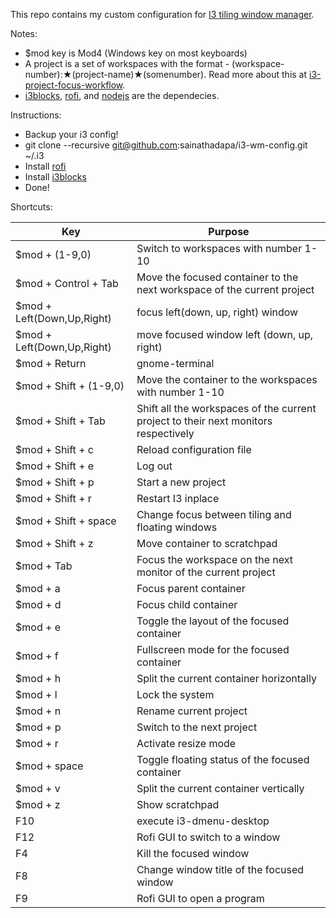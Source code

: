 This repo contains my custom configuration for [I3 tiling window manager](https://i3wm.org/).

Notes:
- $mod key is Mod4 (Windows key on most keyboards)
- A project is a set of workspaces with the format - (workspace-number):★(project-name)★(somenumber). Read more about this at [i3-project-focus-workflow](https://github.com/sainathadapa/i3-project-focus-workflow).
- [i3blocks](https://github.com/vivien/i3blocks), [rofi](https://github.com/DaveDavenport/rofi), and [nodejs](https://nodejs.org/en/) are the dependecies.

Instructions:
- Backup your i3 config!
- git clone --recursive git@github.com:sainathadapa/i3-wm-config.git ~/.i3
- Install [rofi](https://davedavenport.github.io/rofi//INSTALL.html)
- Install [i3blocks](https://github.com/vivien/i3blocks)
- Done!

Shortcuts:

| Key                        | Purpose                                                                             |
| ---                        | -------                                                                             |
| $mod + (1-9,0)             | Switch to workspaces with number 1-10                                               |
| $mod + Control + Tab       | Move the focused container to the next workspace of the current project             |
| $mod + Left(Down,Up,Right) | focus left(down, up, right) window                                                  |
| $mod + Left(Down,Up,Right) | move focused window left (down, up, right)                                          |
| $mod + Return              | gnome-terminal                                                                      |
| $mod + Shift + (1-9,0)     | Move the container to the workspaces with number 1-10                               |
| $mod + Shift + Tab         | Shift all the workspaces of the current project to their next monitors respectively |
| $mod + Shift + c           | Reload configuration file                                                           |
| $mod + Shift + e           | Log out                                                                             |
| $mod + Shift + p           | Start a new project                                                                 |
| $mod + Shift + r           | Restart I3 inplace                                                                  |
| $mod + Shift + space       | Change focus between tiling and floating windows                                    |
| $mod + Shift + z           | Move container to scratchpad                                                        |
| $mod + Tab                 | Focus the workspace on the next monitor of the current project                      |
| $mod + a                   | Focus parent container                                                              |
| $mod + d                   | Focus child container                                                               |
| $mod + e                   | Toggle the layout of the focused container                                          |
| $mod + f                   | Fullscreen mode for the focused container                                           |
| $mod + h                   | Split the current container horizontally                                            |
| $mod + l                   | Lock the system                                                                     |
| $mod + n                   | Rename current project                                                              |
| $mod + p                   | Switch to the next project                                                          |
| $mod + r                   | Activate resize mode                                                                |
| $mod + space               | Toggle floating status of the focused container                                     |
| $mod + v                   | Split the current container vertically                                              |
| $mod + z                   | Show scratchpad                                                                     |
| F10                        | execute i3-dmenu-desktop                                                            |
| F12                        | Rofi GUI to switch to a window                                                      |
| F4                         | Kill the focused window                                                             |
| F8                         | Change window title of the focused window                                           |
| F9                         | Rofi GUI to open a program                                                          |
